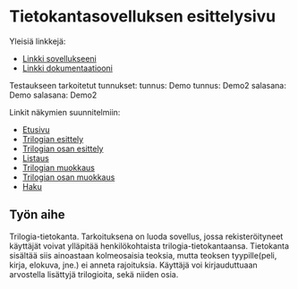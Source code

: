# Tietokantasovelluksen esittelysivu

Yleisiä linkkejä:

* [Linkki sovellukseeni](http://tattisam.users.cs.helsinki.fi/Trilogia-tietokanta/)
* [Linkki dokumentaatiooni](https://github.com/tattimus/Trilogia-tietokanta/tree/master/doc/dokumentaatio.pdf)

Testaukseen tarkoitetut tunnukset:
tunnus: Demo		tunnus: Demo2
salasana: Demo		salasana: Demo2

Linkit näkymien suunnitelmiin:
* [Etusivu](http://tattisam.users.cs.helsinki.fi/Trilogia-tietokanta/etusivu)
* [Trilogian esittely](http://tattisam.users.cs.helsinki.fi/Trilogia-tietokanta/esittelyTrilogia)
* [Trilogian osan esittely](http://tattisam.users.cs.helsinki.fi/Trilogia-tietokanta/esittelyOsa)
* [Listaus](http://tattisam.users.cs.helsinki.fi/Trilogia-tietokanta/listaus)
* [Trilogian muokkaus](http://tattisam.users.cs.helsinki.fi/Trilogia-tietokanta/muokkausTrilogia)
* [Trilogian osan muokkaus](http://tattisam.users.cs.helsinki.fi/Trilogia-tietokanta/muokkausOsa)
* [Haku](http://tattisam.users.cs.helsinki.fi/Trilogia-tietokanta/haku)

## Työn aihe

Trilogia-tietokanta. Tarkoituksena on luoda sovellus, jossa rekisteröityneet käyttäjät voivat ylläpitää henkilökohtaista trilogia-tietokantaansa. Tietokanta sisältää siis ainoastaan kolmeosaisia teoksia, mutta teoksen tyypille(peli, kirja, elokuva, jne.) ei anneta rajoituksia. Käyttäjä voi kirjauduttuaan arvostella lisättyjä trilogioita, sekä niiden osia. 
